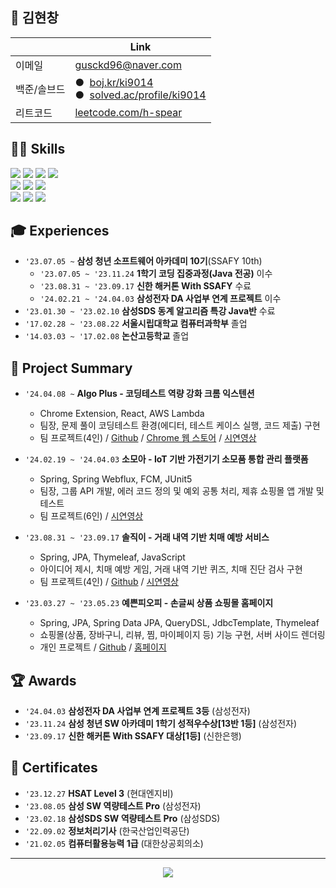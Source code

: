 ## 🍠 김현창

|                     | Link                                                                                                                       |
|---------------------|----------------------------------------------------------------------------------------------------------------------------|
| 이메일              | gusckd96@naver.com                                                                                                         |                                                               |
| 백준/솔브드         | ●&nbsp;&nbsp;[boj.kr/ki9014](https://www.acmicpc.net/user/ki9014)<br/>●&nbsp;&nbsp;[solved.ac/profile/ki9014](https://solved.ac/profile/ki9014) |
| 리트코드            | [leetcode.com/h-spear](https://leetcode.com/h-spear)                                                               |

## 👨‍💻 Skills

<img src="https://img.shields.io/badge/Java-181717?style=for-the-badge&logo=OpenJdk&logoColor=white"/> <img src="https://img.shields.io/badge/Python-3776AB?style=for-the-badge&logo=Python&logoColor=white"/> <img src="https://img.shields.io/badge/JavaScript-F7DF1E?style=for-the-badge&logo=javascript&logoColor=black"/> <img src="https://img.shields.io/badge/MySQL-4479A1?style=for-the-badge&logo=MySQL&logoColor=white"/>
<br>
<img src="https://img.shields.io/badge/Spring-6DB33F?style=for-the-badge&logo=Spring&logoColor=white"/> <img src="https://img.shields.io/badge/Vue.js-4FC08D?style=for-the-badge&logo=Vue.js&logoColor=white"/> <img src="https://img.shields.io/badge/Firebase-FFCA28?style=for-the-badge&logo=Firebase&logoColor=white"/>
<br>
<img src="https://img.shields.io/badge/Git-F05032?style=for-the-badge&logo=Git&logoColor=white"/> <img src="https://img.shields.io/badge/GitLab-FC6D26?style=for-the-badge&logo=GitLab&logoColor=white"/> <img src="https://img.shields.io/badge/Jira-0052CC?style=for-the-badge&logo=Jira&logoColor=white"/>

## 🎓 Experiences

-   `'23.07.05 ~` **삼성 청년 소프트웨어 아카데미 10기**(SSAFY 10th)
    -   `'23.07.05 ~ '23.11.24` **1학기 코딩 집중과정(Java 전공)** 이수
    -   `'23.08.31 ~ '23.09.17` **신한 해커톤 With SSAFY** 수료
    -   `'24.02.21 ~ '24.04.03` **삼성전자 DA 사업부 연계 프로젝트** 이수
-   `'23.01.30 ~ '23.02.10` **삼성SDS 동계 알고리즘 특강 Java반** 수료
-   `'17.02.28 ~ '23.08.22` **서울시립대학교 컴퓨터과학부** 졸업
-   `'14.03.03 ~ '17.02.08` **논산고등학교** 졸업

## 🚀 Project Summary

-   `'24.04.08 ~` **Algo Plus - 코딩테스트 역량 강화 크롬 익스텐션**

    -   Chrome Extension, React, AWS Lambda
    -   팀장, 문제 풀이 코딩테스트 환경(에디터, 테스트 케이스 실행, 코드 제출) 구현
    -   팀 프로젝트(4인) / [Github](https://github.com/algo-plus/algo-plus) / [Chrome 웹 스토어](https://chromewebstore.google.com/detail/algo-plus/egomkekembecbmlmmoflfdaobgkliiid) / [시연영상](https://youtu.be/8h0NrgmRRuY?feature=shared)

-   `'24.02.19 ~ '24.04.03` **소모아 - IoT 기반 가전기기 소모품 통합 관리 플랫폼**

    -   Spring, Spring Webflux, FCM, JUnit5
    -   팀장, 그룹 API 개발, 에러 코드 정의 및 예외 공통 처리, 제휴 쇼핑몰 앱 개발 및 테스트
    -   팀 프로젝트(6인) / [시연영상](https://youtu.be/kU9QBdzEDrQ)

-   `'23.08.31 ~ '23.09.17` **솔직이 - 거래 내역 기반 치매 예방 서비스**

    -   Spring, JPA, Thymeleaf, JavaScript
    -   아이디어 제시, 치매 예방 게임, 거래 내역 기반 퀴즈, 치매 진단 검사 구현
    -   팀 프로젝트(4인) / [Github](https://github.com/SSAFYxShinhan/SolJiGi) / [시연영상](https://youtu.be/rNPzuXeeRWc)

-   `'23.03.27 ~ '23.05.23` **예쁜피오피 - 손글씨 상품 쇼핑몰 홈페이지**

    -   Spring, JPA, Spring Data JPA, QueryDSL, JdbcTemplate, Thymeleaf
    -   쇼핑몰(상품, 장바구니, 리뷰, 찜, 마이페이지 등) 기능 구현, 서버 사이드 렌더링
    -   개인 프로젝트 / [Github](https://github.com/h-spear/pretty-pop) / [홈페이지](https://port-0-pretty-pop-1msx2blg22vwx1.sel3.cloudtype.app/)

## 🏆 Awards

-   `'24.04.03` **삼성전자 DA 사업부 연계 프로젝트 3등** (삼성전자)
-   `'23.11.24` **삼성 청년 SW 아카데미 1학기 성적우수상[13반 1등]** (삼성전자)
-   `'23.09.17` **신한 해커톤 With SSAFY 대상[1등]** (신한은행)

## 📜 Certificates

-   `'23.12.27` **HSAT Level 3** (현대엔지비)
-   `'23.08.05` **삼성 SW 역량테스트 Pro** (삼성전자)
-   `'23.02.18` **삼성SDS SW 역량테스트 Pro** (삼성SDS)
-   `'22.09.02` **정보처리기사** (한국산업인력공단)
-   `'21.02.05` **컴퓨터활용능력 1급** (대한상공회의소)

---

<div align="center">
    <a href="https://solved.ac/ki9014">
        <img src="http://mazassumnida.wtf/api/v2/generate_badge?boj=ki9014">
    </a>
</div>
